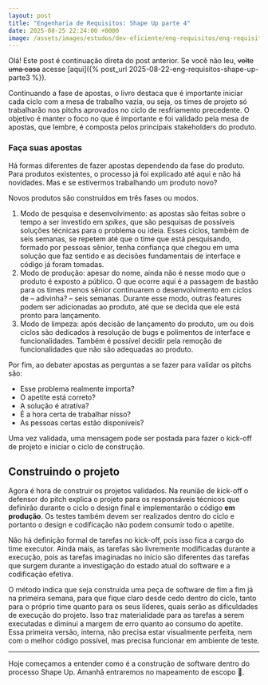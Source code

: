 ```yaml
---
layout: post
title: "Engenharia de Requisitos: Shape Up parte 4"
date: 2025-08-25 22:24:00 +0000
image: /assets/images/estudos/dev-eficiente/eng-requisitos/eng-requisitos-shape-up-parte4-cover.jpg
---
```


Olá! Este post é continuação direta do post anterior. Se você não leu, ~~volte uma casa~~ acesse [aqui]({% post_url 2025-08-22-eng-requisitos-shape-up-parte3 %}).

Continuando a fase de apostas, o livro destaca que é importante iniciar cada ciclo com a mesa de trabalho vazia, ou seja, os times de projeto só trabalharão nos pitchs aprovados no ciclo de resfriamento precedente. O objetivo é manter o foco no que é importante e foi validado pela mesa de apostas, que lembre, é composta pelos principais stakeholders do produto.

### Faça suas apostas

Há formas diferentes de fazer apostas dependendo da fase do produto. Para produtos existentes, o processo já foi explicado até aqui e não há novidades. Mas e se estivermos trabalhando um produto novo?

Novos produtos são construídos em três fases ou modos.
1. Modo de pesquisa e desenvolvimento: as apostas são feitas sobre o tempo a ser investido em *spikes*, que são pesquisas de possíveis soluções técnicas para o problema ou ideia.
    Esses ciclos, também de seis semanas, se repetem até que o time que está pesquisando, formado por pessoas sênior, tenha confiança que chegou em uma solução que faz sentido e as decisões fundamentais de interface e código já foram tomadas.
1. Modo de produção: apesar do nome, ainda não é nesse modo que o produto é exposto a público. O que ocorre aqui é a passagem de bastão para os times menos sênior continuarem o desenvolvimento em ciclos de &ndash; adivinha? &ndash; seis semanas.
    Durante esse modo, outras features podem ser adicionadas ao produto, até que se decida que ele está pronto para lançamento.
1. Modo de limpeza: após decisão de lançamento do produto, um ou dois ciclos são dedicados à resolução de bugs e polimentos de interface e funcionalidades. Também é possível decidir pela remoção de funcionalidades que não são adequadas ao produto.

Por fim, ao debater apostas as perguntas a se fazer para validar os pitchs são:
- Esse problema realmente importa?
- O apetite está correto?
- A solução é atrativa?
- É a hora certa de trabalhar nisso?
- As pessoas certas estão disponíveis?

Uma vez validada, uma mensagem pode ser postada para fazer o kick-off de projeto e iniciar o ciclo de construção.

## Construindo o projeto

Agora é hora de construir os projetos validados. Na reunião de kick-off o defensor do pitch explica o projeto para os responsáveis técnicos que definirão durante o ciclo o design final e implementarão o código **em produção**. Os testes também devem ser realizados dentro do ciclo e portanto o design e codificação não podem consumir todo o apetite.

Não há definição formal de tarefas no kick-off, pois isso fica a cargo do time executor. Ainda mais, as tarefas são livremente modificadas durante a execução, pois as tarefas imaginadas no início são diferentes das tarefas que surgem durante a investigação do estado atual do software e a codificação efetiva.

O método indica que seja construída uma peça de software de fim a fim já na primeira semana, para que fique claro desde cedo dentro do ciclo, tanto para o próprio time quanto para os seus líderes, quais serão as dificuldades de execução do projeto. Isso traz materialidade para as tarefas a serem executadas e diminui a margem de erro quanto ao consumo do apetite. Essa primeira versão, interna, não precisa estar visualmente perfeita, nem com o melhor código possível, mas precisa funcionar em ambiente de teste.

---

Hoje começamos a entender como é a construção de software dentro do processo Shape Up. Amanhã entraremos no mapeamento de escopo 🤔.




